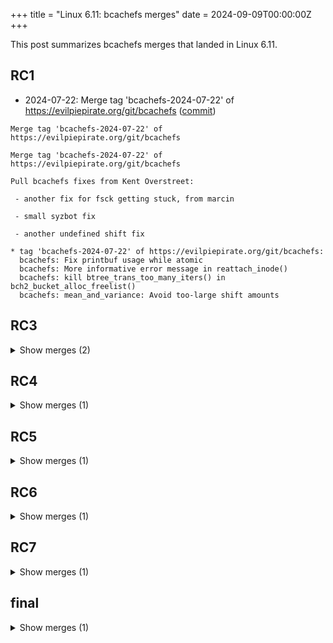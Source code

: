 +++
title = "Linux 6.11: bcachefs merges"
date = 2024-09-09T00:00:00Z
+++

This post summarizes bcachefs merges that landed in Linux 6.11.

## RC1

- 2024-07-22: Merge tag 'bcachefs-2024-07-22' of https://evilpiepirate.org/git/bcachefs ([commit](https://git.kernel.org/torvalds/c/dd018c238b8489b6dd8c06f6b962ea75d79115ff))

```text
Merge tag 'bcachefs-2024-07-22' of https://evilpiepirate.org/git/bcachefs

Merge tag 'bcachefs-2024-07-22' of https://evilpiepirate.org/git/bcachefs

Pull bcachefs fixes from Kent Overstreet:

 - another fix for fsck getting stuck, from marcin

 - small syzbot fix

 - another undefined shift fix

* tag 'bcachefs-2024-07-22' of https://evilpiepirate.org/git/bcachefs:
  bcachefs: Fix printbuf usage while atomic
  bcachefs: More informative error message in reattach_inode()
  bcachefs: kill btree_trans_too_many_iters() in bch2_bucket_alloc_freelist()
  bcachefs: mean_and_variance: Avoid too-large shift amounts
```

## RC3

<details>
<summary>Show merges (2)</summary>

- 2024-08-10: Merge tag 'bcachefs-2024-08-10' of git://evilpiepirate.org/bcachefs ([commit](https://git.kernel.org/torvalds/c/31b244460634c74430745a74e56f5c88c43f079b))

```text
Merge tag 'bcachefs-2024-08-10' of git://evilpiepirate.org/bcachefs

Merge tag 'bcachefs-2024-08-10' of git://evilpiepirate.org/bcachefs

Pull more bcachefs fixes from Kent Overstreet:
 "A couple last minute fixes for the new disk accounting

   - fix a bug that was causing ACLs to seemingly "disappear"

   - new on disk format version, bcachefs_metadata_version_disk_accounting_v3

     bcachefs_metadata_version_disk_accounting_v2 accidentally included
     padding in disk_accounting_key; fortunately, 6.11 isn't out yet so
     we can fix this with another version bump"

* tag 'bcachefs-2024-08-10' of git://evilpiepirate.org/bcachefs:
  bcachefs: bcachefs_metadata_version_disk_accounting_v3
  bcachefs: improve bch2_dev_usage_to_text()
  bcachefs: bch2_accounting_invalid()
  bcachefs: Switch to .get_inode_acl()
```

- 2024-08-08: Merge tag 'bcachefs-2024-08-08' of git://evilpiepirate.org/bcachefs ([commit](https://git.kernel.org/torvalds/c/b3f5620f76f9a6da024bd243a73fa8e2df520c5a))

```text
Merge tag 'bcachefs-2024-08-08' of git://evilpiepirate.org/bcachefs

Merge tag 'bcachefs-2024-08-08' of git://evilpiepirate.org/bcachefs

Pull bcachefs fixes from Kent Overstreet:
 "Assorted little stuff:

   - lockdep fixup for lockdep_set_notrack_class()

   - we can now remove a device when using erasure coding without
     deadlocking, though we still hit other issues

   - the 'allocator stuck' timeout is now configurable, and messages are
     ratelimited. The default timeout has been increased from 10 seconds
     to 30"

* tag 'bcachefs-2024-08-08' of git://evilpiepirate.org/bcachefs:
  bcachefs: Use bch2_wait_on_allocator() in btree node alloc path
  bcachefs: Make allocator stuck timeout configurable, ratelimit messages
  bcachefs: Add missing path_traverse() to btree_iter_next_node()
  bcachefs: ec should not allocate from ro devs
  bcachefs: Improved allocator debugging for ec
  bcachefs: Add missing bch2_trans_begin() call
  bcachefs: Add a comment for bucket helper types
  bcachefs: Don't rely on implicit unsigned -> signed integer conversion
  lockdep: Fix lockdep_set_notrack_class() for CONFIG_LOCK_STAT
  bcachefs: Fix double free of ca->buckets_nouse
```


</details>

## RC4

<details>
<summary>Show merges (1)</summary>

- 2024-08-17: Merge tag 'bcachefs-2024-08-16' of git://evilpiepirate.org/bcachefs ([commit](https://git.kernel.org/torvalds/c/b71817585383d96ddc51ebd126f6253fdb9a8568))

```text
Merge tag 'bcachefs-2024-08-16' of git://evilpiepirate.org/bcachefs

Merge tag 'bcachefs-2024-08-16' of git://evilpiepirate.org/bcachefs

Pull bcachefs fixes from Kent OverstreetL

 - New on disk format version, bcachefs_metadata_version_disk_accounting_inum

   This adds one more disk accounting counter, which counts disk usage
   and number of extents per inode number. This lets us track
   fragmentation, for implementing defragmentation later, and it also
   counts disk usage per inode in all snapshots, which will be a useful
   thing to expose to users.

 - One performance issue we've observed is threads spinning when they
   should be waiting for dirty keys in the key cache to be flushed by
   journal reclaim, so we now have hysteresis for the waiting thread, as
   well as improving the tracepoint and a new time_stat, for tracking
   time blocked waiting on key cache flushing.

... and various assorted smaller fixes.

* tag 'bcachefs-2024-08-16' of git://evilpiepirate.org/bcachefs:
  bcachefs: Fix locking in __bch2_trans_mark_dev_sb()
  bcachefs: fix incorrect i_state usage
  bcachefs: avoid overflowing LRU_TIME_BITS for cached data lru
  bcachefs: Fix forgetting to pass trans to fsck_err()
  bcachefs: Increase size of cuckoo hash table on too many rehashes
  bcachefs: bcachefs_metadata_version_disk_accounting_inum
  bcachefs: Kill __bch2_accounting_mem_mod()
  bcachefs: Make bkey_fsck_err() a wrapper around fsck_err()
  bcachefs: Fix warning in __bch2_fsck_err() for trans not passed in
  bcachefs: Add a time_stat for blocked on key cache flush
  bcachefs: Improve trans_blocked_journal_reclaim tracepoint
  bcachefs: Add hysteresis to waiting on btree key cache flush
  lib/generic-radix-tree.c: Fix rare race in __genradix_ptr_alloc()
  bcachefs: Convert for_each_btree_node() to lockrestart_do()
  bcachefs: Add missing downgrade table entry
  bcachefs: disk accounting: ignore unknown types
  bcachefs: bch2_accounting_invalid() fixup
  bcachefs: Fix bch2_trigger_alloc when upgrading from old versions
  bcachefs: delete faulty fastpath in bch2_btree_path_traverse_cached()
```


</details>

## RC5

<details>
<summary>Show merges (1)</summary>

- 2024-08-25: Merge tag 'bcachefs-2024-08-24' of git://evilpiepirate.org/bcachefs ([commit](https://git.kernel.org/torvalds/c/72bea05cb1ad486b1a850f584cc93b651579ad2f))

```text
Merge tag 'bcachefs-2024-08-24' of git://evilpiepirate.org/bcachefs

Merge tag 'bcachefs-2024-08-24' of git://evilpiepirate.org/bcachefs

Pull bcachefs fixes from Kent Overstreet:

 - assorted syzbot fixes

 - some upgrade fixes for old (pre 1.0) filesystems

 - fix for moving data off a device that was switched to durability=0
   after data had been written to it.

 - nocow deadlock fix

 - fix for new rebalance_work accounting

* tag 'bcachefs-2024-08-24' of git://evilpiepirate.org/bcachefs: (28 commits)
  bcachefs: Fix rebalance_work accounting
  bcachefs: Fix failure to flush moves before sleeping in copygc
  bcachefs: don't use rht_bucket() in btree_key_cache_scan()
  bcachefs: add missing inode_walker_exit()
  bcachefs: clear path->should_be_locked in bch2_btree_key_cache_drop()
  bcachefs: Fix double assignment in check_dirent_to_subvol()
  bcachefs: Fix refcounting in discard path
  bcachefs: Fix compat issue with old alloc_v4 keys
  bcachefs: Fix warning in bch2_fs_journal_stop()
  fs/super.c: improve get_tree() error message
  bcachefs: Fix missing validation in bch2_sb_journal_v2_validate()
  bcachefs: Fix replay_now_at() assert
  bcachefs: Fix locking in bch2_ioc_setlabel()
  bcachefs: fix failure to relock in btree_node_fill()
  bcachefs: fix failure to relock in bch2_btree_node_mem_alloc()
  bcachefs: unlock_long() before resort in journal replay
  bcachefs: fix missing bch2_err_str()
  bcachefs: fix time_stats_to_text()
  bcachefs: Fix bch2_bucket_gens_init()
  bcachefs: Fix bch2_trigger_alloc assert
  ...
```


</details>

## RC6

<details>
<summary>Show merges (1)</summary>

- 2024-09-01: Merge tag 'bcachefs-2024-08-21' of https://github.com/koverstreet/bcachefs ([commit](https://git.kernel.org/torvalds/c/a4c763129fbcc7da5d3134ea95f9577f25bc637d))

```text
Merge tag 'bcachefs-2024-08-21' of https://github.com/koverstreet/bcachefs

Merge tag 'bcachefs-2024-08-21' of https://github.com/koverstreet/bcachefs

Push bcachefs fixes from Kent Overstreet:
 "The data corruption in the buffered write path is troubling; inode
  lock should not have been able to cause that...

   - Fix a rare data corruption in the rebalance path, caught as a nonce
     inconsistency on encrypted filesystems

   - Revert lockless buffered write path

   - Mark more errors as autofix"

* tag 'bcachefs-2024-08-21' of https://github.com/koverstreet/bcachefs:
  bcachefs: Mark more errors as autofix
  bcachefs: Revert lockless buffered IO path
  bcachefs: Fix bch2_extents_match() false positive
  bcachefs: Fix failure to return error in data_update_index_update()
```


</details>

## RC7

<details>
<summary>Show merges (1)</summary>

- 2024-09-04: Merge tag 'bcachefs-2024-09-04' of git://evilpiepirate.org/bcachefs ([commit](https://git.kernel.org/torvalds/c/c763c43396883456ef57e5e78b64d3c259c4babc))

```text
Merge tag 'bcachefs-2024-09-04' of git://evilpiepirate.org/bcachefs

Merge tag 'bcachefs-2024-09-04' of git://evilpiepirate.org/bcachefs

Pull bcachefs fixes from Kent Overstreet:

 - Fix a typo in the rebalance accounting changes

 - BCH_SB_MEMBER_INVALID: small on disk format feature which will be
   needed for full erasure coding support; this is only the minimum so
   that 6.11 can handle future versions without barfing.

* tag 'bcachefs-2024-09-04' of git://evilpiepirate.org/bcachefs:
  bcachefs: BCH_SB_MEMBER_INVALID
  bcachefs: fix rebalance accounting
```


</details>

## final

<details>
<summary>Show merges (1)</summary>

- 2024-09-09: Merge tag 'bcachefs-2024-09-09' of git://evilpiepirate.org/bcachefs ([commit](https://git.kernel.org/torvalds/c/bc83b4d1f08695e85e85d36f7b803da58010161d))

```text
Merge tag 'bcachefs-2024-09-09' of git://evilpiepirate.org/bcachefs

Merge tag 'bcachefs-2024-09-09' of git://evilpiepirate.org/bcachefs

Pull bcachefs fixes from Kent Overstreet:

 - fix ca->io_ref usage; analagous to previous patch doing that for main
   discard path

 - cond_resched() in __journal_keys_sort(), cutting down on "hung task"
   warnings when journal is big

 - rest of basic BCH_SB_MEMBER_INVALID support

 - and the critical one: don't delete open files in online fsck, this
   was causing the "dirent points to inode that doesn't point back"
   inconsistencies some users were seeing

* tag 'bcachefs-2024-09-09' of git://evilpiepirate.org/bcachefs:
  bcachefs: Don't delete open files in online fsck
  bcachefs: fix btree_key_cache sysfs knob
  bcachefs: More BCH_SB_MEMBER_INVALID support
  bcachefs: Simplify bch2_bkey_drop_ptrs()
  bcachefs: Add a cond_resched() to __journal_keys_sort()
  bcachefs: Fix ca->io_ref usage
```


</details>

